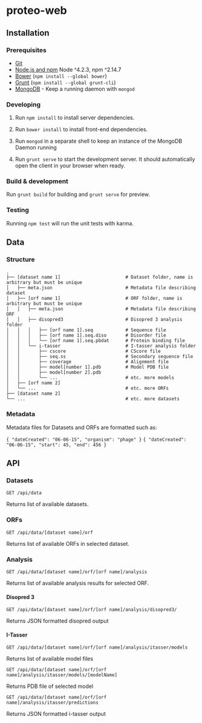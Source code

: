 # proteo-web

## Installation

### Prerequisites

- [Git](https://git-scm.com/)
- [Node.js and npm](nodejs.org) Node ^4.2.3, npm ^2.14.7
- [Bower](bower.io) (`npm install --global bower`)
- [Grunt](http://gruntjs.com/) (`npm install --global grunt-cli`)
- [MongoDB](https://www.mongodb.org/) - Keep a running daemon with `mongod`

### Developing

1. Run `npm install` to install server dependencies.

2. Run `bower install` to install front-end dependencies.

3. Run `mongod` in a separate shell to keep an instance of the MongoDB Daemon running

4. Run `grunt serve` to start the development server. It should automatically open the client in your browser when ready.

### Build & development

Run `grunt build` for building and `grunt serve` for preview.

### Testing

Running `npm test` will run the unit tests with karma.

## Data

### Structure

    .
    ├── [dataset name 1]                        # Dataset folder, name is arbitrary but must be unique
    │   ├── meta.json                           # Metadata file describing dataset
    │   ├── [orf name 1]                        # ORF folder, name is arbitrary but must be unique
    │   │   ├── meta.json                       # Metadata file describing ORF
    │   │   ├── disopred3                       # Disopred 3 analysis folder
    │   │   │   ├── [orf name 1].seq            # Sequence file
    │   │   │   ├── [orf name 1].seq.diso       # Disorder file
    │   │   │   └── [orf name 1].seq.pbdat      # Protein binding file
    │   │   └── i-tasser                        # I-tasser analysis folder  
    │   │       ├── cscore                      # CScore file
    │   │       ├── seq.ss                      # Secondary sequence file
    │   │       ├── coverage                    # Alignment file
    │   │       ├── model[number 1].pdb         # Model PDB file
    │   │       ├── model[number 2].pdb         
    │   │       └── ...                         # etc. more models
    │   ├── [orf name 2]        
    │   └── ...                                 # etc. more ORFs
    ├── [dataset name 2]
    └── ...                                     # etc. more datasets

### Metadata

Metadata files for Datasets and ORFs are formatted such as:

`
    {
    "dateCreated": "06-06-15",
    "organism": "phage"
    }
`
`
{
	"dateCreated": "06-06-15",
	"start": 45,
	"end": 456
}
`
## API

### Datasets

`GET /api/data`

Returns list of available datasets.

### ORFs

`GET /api/data/[dataset name]/orf`

Returns list of available ORFs in selected dataset.

### Analysis

`GET /api/data/[dataset name]/orf/[orf name]/analysis`

Returns list of available analysis results for selected ORF.

#### Disopred 3

`GET /api/data/[dataset name]/orf/[orf name]/analysis/disopred3/`

Returns JSON formatted disopred output

#### I-Tasser

`GET /api/data/[dataset name]/orf/[orf name]/analysis/itasser/models`

Returns list of available model files

`GET /api/data/[dataset name]/orf/[orf name]/analysis/itasser/models/[modelName]`

Returns PDB file of selected model

`GET /api/data/[dataset name]/orf/[orf name]/analysis/itasser/predictions`

Returns JSON formatted i-tasser output
